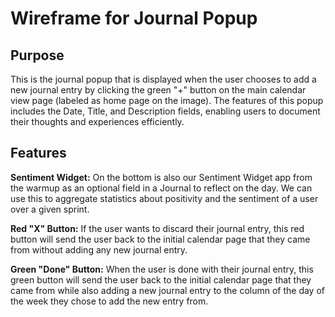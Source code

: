 # Wireframe for Journal Popup

## Purpose

This is the journal popup that is displayed when the user chooses to add a new journal entry by clicking the green "+" button on the main calendar view page (labeled as home page on the image). The features of this popup includes the Date, Title, and Description fields, enabling users to document their thoughts and experiences efficiently.

## Features

**Sentiment Widget:**
On the bottom is also our Sentiment Widget app from the warmup as an optional field in a Journal to reflect on the day. We can use this to aggregate statistics about positivity and the sentiment of a user over a given sprint.

**Red "X" Button:**
If the user wants to discard their journal entry, this red button will send the user back to the initial calendar page that they came from without adding any new journal entry.

**Green "Done" Button:**
When the user is done with their journal entry, this green button will send the user back to the initial calendar page that they came from while also adding a new journal entry to the column of the day of the week they chose to add the new entry from.
